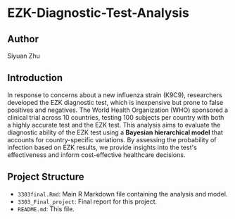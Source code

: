 # EZK-Diagnostic-Test-Analysis

## Author
Siyuan Zhu

## Introduction
In response to concerns about a new influenza strain (K9C9), researchers developed the EZK diagnostic test, which is inexpensive but prone to false positives and negatives. The World Health Organization (WHO) sponsored a clinical trial across 10 countries, testing 100 subjects per country with both a highly accurate test and the EZK test.
This analysis aims to evaluate the diagnostic ability of the EZK test using a **Bayesian hierarchical model** that accounts for country-specific variations. By assessing the probability of infection based on EZK results, we provide insights into the test's effectiveness and inform cost-effective healthcare decisions.

## Project Structure
- `3303final.Rmd`: Main R Markdown file containing the analysis and model.
- `3303_Final_project`: Final report for this project. 
- `README.md`: This file.
